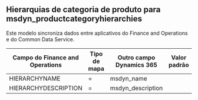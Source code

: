 ## <a name="product-category-hierarchies-to-msdyn_productcategoryhierarchies"></a>Hierarquias de categoria de produto para msdyn_productcategoryhierarchies

Este modelo sincroniza dados entre aplicativos do Finance and Operations e do Common Data Service.

Campo do Finance and Operations | Tipo de mapa | Outro campo Dynamics 365 | Valor padrão
---|---|---|---
HIERARCHYNAME | = | msdyn_name | 
HIERARCHYDESCRIPTION | = | msdyn_description | 

